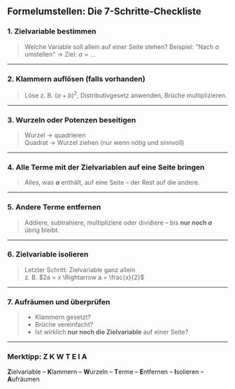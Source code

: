 ## **Formelumstellen: Die 7-Schritte-Checkliste**
### 1. **Zielvariable bestimmen**
> Welche Variable soll allein auf einer Seite stehen?
Beispiel: "Nach $a$ umstellen" → Ziel: $a = \dots$
---
### 2. **Klammern auflösen (falls vorhanden)**
> Löse z. B. $(a + b)^2$, Distributivgesetz anwenden, Brüche multiplizieren.
---
### 3. **Wurzeln oder Potenzen beseitigen**
> Wurzel → quadrieren  
> Quadrat → Wurzel ziehen (nur wenn nötig und sinnvoll)
---
### 4. **Alle Terme mit der Zielvariablen auf eine Seite bringen**
> Alles, was **$a$** enthält, auf eine Seite – der Rest auf die andere.
---
### 5. **Andere Terme entfernen**
> Addiere, subtrahiere, multipliziere oder dividiere – bis **nur noch $a$** übrig bleibt.
---
### 6. **Zielvariable isolieren**
> Letzter Schritt: Zielvariable ganz allein  
> z. B. $2a = x \Rightarrow a = \frac{x}{2}$
---
### 7. **Aufräumen und überprüfen**
> - Klammern gesetzt?
> - Brüche vereinfacht?
> - Ist wirklich **nur noch die Zielvariable** auf einer Seite?
---
### **Merktipp: Z K W T E I A**
**Z**ielvariable – **K**lammern – **W**urzeln – **T**erme – **E**ntfernen – **I**solieren – **A**ufräumen
